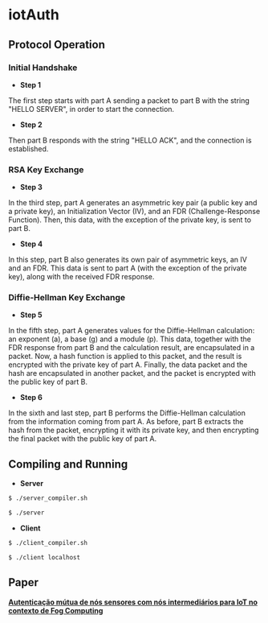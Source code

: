 # iotAuth

## Protocol Operation

### Initial Handshake

- <strong> Step 1 </strong>

The first step starts with part A sending a packet to part B with the string "HELLO SERVER", in order to start the connection.

- <strong> Step 2 </strong>

Then part B responds with the string "HELLO ACK", and the connection is established.

### RSA Key Exchange

- <strong> Step 3 </strong>

In the third step, part A generates an asymmetric key pair (a public key and a private key), an Initialization Vector (IV), and an FDR (Challenge-Response Function). Then, this data, with the exception of the private key, is sent to part B.

- <strong> Step 4 </strong>

In this step, part B also generates its own pair of asymmetric keys, an IV and an FDR. This data is sent to part A (with the exception of the private key), along with the received FDR response.

### Diffie-Hellman Key Exchange

- <strong> Step 5 </strong>

In the fifth step, part A generates values for the Diffie-Hellman calculation: an exponent (a), a base (g) and a module (p).
This data, together with the FDR response from part B and the calculation result, are encapsulated in a packet. 
Now, a hash function is applied to this packet, and the result is encrypted with the private key of part A. 
Finally, the data packet and the hash are encapsulated in another packet, and the packet is encrypted with the public key of part B.

- <strong> Step 6 </strong>

In the sixth and last step, part B performs the Diffie-Hellman calculation from the information coming from part A.
As before, part B extracts the hash from the packet, encrypting it with its private key, and then encrypting the final packet with the public key of part A.

## Compiling and Running
- <strong> Server </strong>
```sh
$ ./server_compiler.sh
```
```sh
$ ./server
```

- <strong> Client </strong>
```sh
$ ./client_compiler.sh
```
```sh
$ ./client localhost
```
## Paper
[<strong>Autenticação mútua de nós sensores com nós intermediários para IoT no contexto de Fog Computing</strong>](http://www.sbrc2018.ufscar.br/wp-content/uploads/2018/04/09-181038__Autenticao_mutua_nos.pdf)
